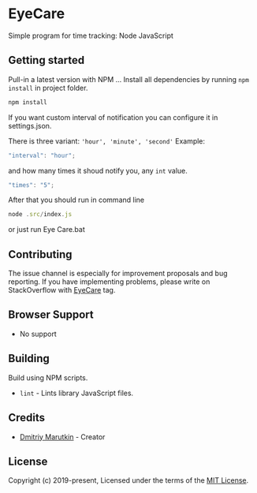 # EyeCare
Simple program for time tracking: Node JavaScript

## Getting started

Pull-in a latest version with NPM ...
Install all dependencies by running `npm install` in project folder.
```bash
npm install
```
If you want custom interval of notification you can configure it in settings.json.

There is three variant: ``` 'hour', 'minute', 'second' ```
Example:
```JavaScript
"interval": "hour";
```
and how many times it shoud notify you, any ``` int ``` value.

```JavaScript
"times": "5";
```

After that you should run in command line
```JavaScript
node .src/index.js
```
or just run Eye Care.bat

## Contributing

The issue channel is especially for improvement proposals and bug reporting. If you have implementing problems, please write on StackOverflow with [EyeCare](https://stackoverflow.com/questions/tagged/eyecarejs) tag.

## Browser Support

 - No support

## Building

Build using NPM scripts. 
- `lint` - Lints library JavaScript files.

## Credits

- [Dmitriy Marutkin](https://github.com/marutkin) - Creator

## License

Copyright (c) 2019-present, Licensed under the terms of the [MIT License](https://opensource.org/licenses/MIT).
